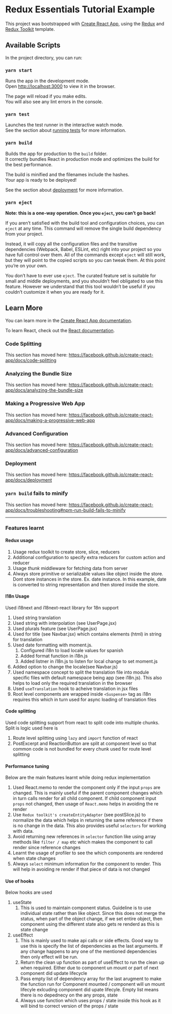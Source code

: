 # Redux Essentials Tutorial Example

This project was bootstrapped with [Create React App](https://github.com/facebook/create-react-app), using the [Redux](https://redux.js.org/) and [Redux Toolkit](https://redux-toolkit.js.org/) template.

## Available Scripts

In the project directory, you can run:

### `yarn start`

Runs the app in the development mode.<br />
Open [http://localhost:3000](http://localhost:3000) to view it in the browser.

The page will reload if you make edits.<br />
You will also see any lint errors in the console.

### `yarn test`

Launches the test runner in the interactive watch mode.<br />
See the section about [running tests](https://facebook.github.io/create-react-app/docs/running-tests) for more information.

### `yarn build`

Builds the app for production to the `build` folder.<br />
It correctly bundles React in production mode and optimizes the build for the best performance.

The build is minified and the filenames include the hashes.<br />
Your app is ready to be deployed!

See the section about [deployment](https://facebook.github.io/create-react-app/docs/deployment) for more information.

### `yarn eject`

**Note: this is a one-way operation. Once you `eject`, you can’t go back!**

If you aren’t satisfied with the build tool and configuration choices, you can `eject` at any time. This command will remove the single build dependency from your project.

Instead, it will copy all the configuration files and the transitive dependencies (Webpack, Babel, ESLint, etc) right into your project so you have full control over them. All of the commands except `eject` will still work, but they will point to the copied scripts so you can tweak them. At this point you’re on your own.

You don’t have to ever use `eject`. The curated feature set is suitable for small and middle deployments, and you shouldn’t feel obligated to use this feature. However we understand that this tool wouldn’t be useful if you couldn’t customize it when you are ready for it.

## Learn More

You can learn more in the [Create React App documentation](https://facebook.github.io/create-react-app/docs/getting-started).

To learn React, check out the [React documentation](https://reactjs.org/).

### Code Splitting

This section has moved here: https://facebook.github.io/create-react-app/docs/code-splitting

### Analyzing the Bundle Size

This section has moved here: https://facebook.github.io/create-react-app/docs/analyzing-the-bundle-size

### Making a Progressive Web App

This section has moved here: https://facebook.github.io/create-react-app/docs/making-a-progressive-web-app

### Advanced Configuration

This section has moved here: https://facebook.github.io/create-react-app/docs/advanced-configuration

### Deployment

This section has moved here: https://facebook.github.io/create-react-app/docs/deployment

### `yarn build` fails to minify

This section has moved here: https://facebook.github.io/create-react-app/docs/troubleshooting#npm-run-build-fails-to-minify

- - - -

### Features learnt

#### Redux usage
1. Usage redux toolkit to create store, slice, reducers
2. Additional configuration to specify extra reducers for custom action and reducer
3. Usage *thunk* middleware for fetching data from server
4. Always store primitive or serializable values like object inside the store. Dont store instances in the store. Ex. date instance. In this example, date is converted to string representation and then stored inside the store.

#### I18n Usage
Used i18next and i18next-react library for 18n support
1. Used string translation
2. Used string with interpolation (see UserPage.jsx)
3. Used plurals feature (see UserPage.jsx)
4. Used <Trans> for title (see Navbar.jsx) which contains elements (html) in string for translation
5. Used date formatting with moment.js.
   1. Configured i18n to load locale values for spanish
   2. Added format function in i18n.js
   3. Added listner in i18n.js to listen for local change to set moment.js 
6. Added option to change the locale(see Navbar.js)
7. Used namespace concept to split the translation file into module specific files with default namespace being app (see i18n.js). This also helps to load only the required translation in the browser
8. Used `useTranslation` hook to acheive translation in jsx files
9. Root level components are wrapped inside `<Suspense>` tag as i18n requires this which in turn used for async loading of translation files

#### Code splitting
Used code splitting support from react to split code into multiple chunks. Split is logic used here is 
1. Route level splitting using `lazy` and `import` function of react
2. PostExcerpt and ReactionButton are split at component level so that common code is not bundled for every chunk used for route level splitting


#### Performance tuning
Below are the main features learnt while doing redux implementation
1. Used React.memo to render the component only if the input `props` are changed. This is mainly useful if the parent component changes which in turn calls render for all child component. If child component input `props` not changed, then usage of `React.memo` helps in avoiding the re render
2. Use `Redux toolkit's createEntityAdapter` (see postSlice.js) to normalize the data which helps in returning the same reference if there is no change in the data. This also provides useful `selectors` for working with data.
3. Avoid returning new references in `selector` function like using array methods like `filter / map` etc which makes the component to call render since reference changes
4. Learnt the usage of profiler to see the which components are rendered when state changes
5. Always `select` minimum information for the component to render. This will help in avoiding re render if that piece of data is not changed

#### Use of hooks
Below hooks are used
1. useState
   1. This is used to maintain component status. Guideline is to use individual state rather than like object. Since this does not merge the status, when part of the object change, if we set entire object, then component using the different state also gets re renderd as this is state change
2. useEffect
   1. This is mainly used to make api calls or side effects. Good way to use this is specify the list of dependencies as the last arguments. If any change happens to any one of the mentioned dependencies then only effect will be run.
   2. Return the clean up function as part of useEffect to run the clean up when required. Either due to component un mount or part of next component did update lifecycle
   3. Pass empty list of dependency array for the last arugment to make the function run for Component mounted / component will un mount lifecyle exlcuding component did upate lifecyle. Empty list means there is no depednecy on the any props, state
   4. Always use function which uses props / state inside this hook as it will bind to correct version of the props / state 